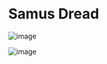 # Samus Dread


![image](https://github.com/ElGatoFiestero/TutorialTemasNintendoSwitch/assets/159089859/0b513624-5739-4725-8ca7-4f86e5d6b8ce)

![image](https://github.com/ElGatoFiestero/TutorialTemasNintendoSwitch/assets/159089859/81487386-22f3-46f5-a9e7-d961a1f9969c)

